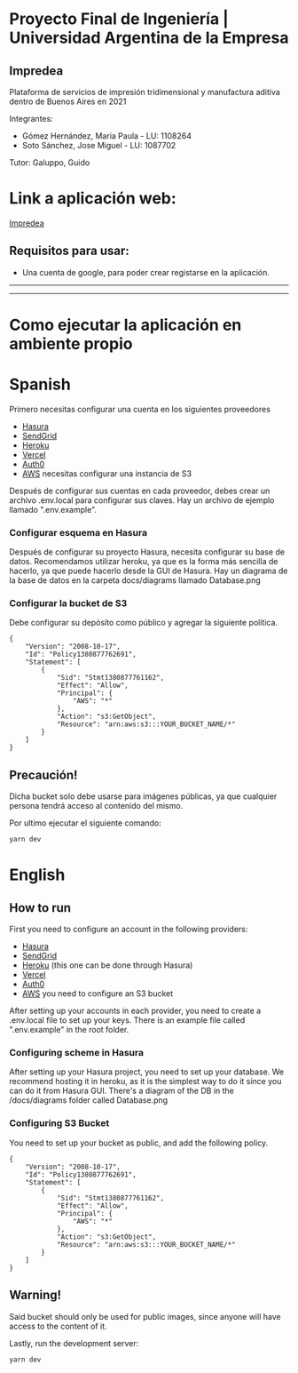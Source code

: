 # Proyecto Final de Ingeniería | Universidad Argentina de la Empresa

## Impredea

Plataforma de servicios de impresión tridimensional y manufactura aditiva dentro de Buenos Aires en 2021

Integrantes:

- Gómez Hernández, Maria Paula - LU: 1108264
- Soto Sánchez, Jose Miguel - LU: 1087702

Tutor: Galuppo, Guido

# Link a aplicación web:

[Impredea](https://impredea.vercel.app/)

## Requisitos para usar:

- Una cuenta de google, para poder crear registarse en la aplicación.

---

---

# Como ejecutar la aplicación en ambiente propio

# Spanish

Primero necesitas configurar una cuenta en los siguientes proveedores

- [Hasura](https://hasura.io/)
- [SendGrid](https://sendgrid.com/)
- [Heroku](https://heroku.com/)
- [Vercel](https://vercel.com/)
- [Auth0](https://auth0.com/)
- [AWS](https://aws.amazon.com/) necesitas configurar una instancia de S3

Después de configurar sus cuentas en cada proveedor, debes crear un archivo .env.local para configurar sus claves. Hay un archivo de ejemplo llamado ".env.example".

### Configurar esquema en Hasura

Después de configurar su proyecto Hasura, necesita configurar su base de datos. Recomendamos utilizar heroku, ya que es la forma más sencilla de hacerlo, ya que puede hacerlo desde la GUI de Hasura. Hay un diagrama de la base de datos en la carpeta docs/diagrams llamado Database.png

### Configurar la bucket de S3

Debe configurar su depósito como público y agregar la siguiente política.

```
{
    "Version": "2008-10-17",
    "Id": "Policy1380877762691",
    "Statement": [
        {
            "Sid": "Stmt1380877761162",
            "Effect": "Allow",
            "Principal": {
                "AWS": "*"
            },
            "Action": "s3:GetObject",
            "Resource": "arn:aws:s3:::YOUR_BUCKET_NAME/*"
        }
    ]
}
```

## Precaución!

Dicha bucket solo debe usarse para imágenes públicas, ya que cualquier persona tendrá acceso al contenido del mismo.

Por ultimo ejecutar el siguiente comando:

```bash
yarn dev
```

# English

## How to run

First you need to configure an account in the following providers:

- [Hasura](https://hasura.io/)
- [SendGrid](https://sendgrid.com/)
- [Heroku](https://heroku.com/) (this one can be done through Hasura)
- [Vercel](https://vercel.com/)
- [Auth0](https://auth0.com/)
- [AWS](https://aws.amazon.com/) you need to configure an S3 bucket

After setting up your accounts in each provider, you need to create a .env.local file to set up your keys. There is an example file called ".env.example" in the root folder.

### Configuring scheme in Hasura

After setting up your Hasura project, you need to set up your database. We recommend hosting it in heroku, as it is the simplest way to do it since you can do it from Hasura GUI. There's a diagram of the DB in the /docs/diagrams folder called Database.png

### Configuring S3 Bucket

You need to set up your bucket as public, and add the following policy.

```
{
    "Version": "2008-10-17",
    "Id": "Policy1380877762691",
    "Statement": [
        {
            "Sid": "Stmt1380877761162",
            "Effect": "Allow",
            "Principal": {
                "AWS": "*"
            },
            "Action": "s3:GetObject",
            "Resource": "arn:aws:s3:::YOUR_BUCKET_NAME/*"
        }
    ]
}
```

## Warning!

Said bucket should only be used for public images, since anyone will have access to the content of it.

Lastly, run the development server:

```bash
yarn dev
```
